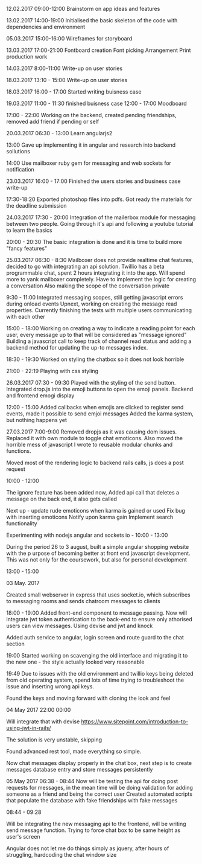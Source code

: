 12.02.2017 09:00-12:00
Brainstorm on app ideas and features

13.02.2017 14:00-19:00
Initialised the basic skeleton of the code with dependencies and environment

05.03.2017 15:00-16:00
Wireframes for storyboard

13.03.2017 17:00-21:00
Fontboard creation
Font picking
Arrangement
Print production work

14.03.2017 8:00-11:00
Write-up on user stories

18.03.2017 13:10 - 15:00
Write-up on user stories

18.03.2017
16:00 - 17:00
Started writing buisness case

19.03.2017  11:00 - 11:30
finished buisness case
12:00 - 17:00
Moodboard

17:00 - 22:00
Working on the backend, created pending friendships, removed add friend if pending or self

20.03.2017 06:30 - 13:00
Learn angularjs2

13:00
Gave up implementing it in angular and research into backend sollutions

14:00
Use mailboxer ruby gem for messaging and web sockets for notification

23.03.2017
16:00 - 17:00
Finished the users stories and business case write-up

17:30-18:20
Exported photoshop files into pdfs. Got ready the materials for the deadline submission

24.03.2017
17:30 - 20:00
Integration of the mailerbox module for messaging between two people.
Going through it's api and following a youtube tutorial to learn the basics

20:00 - 20:30
The basic integration is done and it is time to build more "fancy features"

25.03.2017
06:30 - 8:30
Mailboxer does not provide realtime chat features, decided to go with integrating an api solution.
Twillio has a beta programmable chat, spent 2 hours integrating it into the app.
Will spend more to yank mailboxer completely.
Have to implement the logic for creating a conversation
Also making the scope of the conversation private

9:30 - 11:00
Integrated messaging scopes, still getting javascript errors during onload events
Upnext, working on creating the message read properties. Currently finishing the tests with multiple users communicating with each other

15:00 - 18:00
Working on creating a way to indicate a reading point for each user, every message up to that will be considered as "message ignored"
Building a javascript call to keep track of channel read status and adding a backend method for updating the up-to messages index.

18:30 - 19:30
Worked on styling the chatbox so it does not look horrible

21:00 - 22:19
Playing with css styling

26.03.2017
07:30 - 09:30
Played with the styling of the send button.
Integrated drop.js into the emoji buttons to open the emoji panels.
Backend and frontend emogi display

12:00 - 15:00
Added callbacks when emojis are clicked to register send events, made it possible to send emjoi messages
Added the karma system, but nothing happens yet

27.03.2017
7:00-9:00
Removed dropjs as it was causing dom issues.
Replaced it with own module to toggle chat emoticons.
Also moved the horrible mess of javascript I wrote to reusable modular chunks and functions.

Moved most of the rendering logic to backend rails calls, js does a post request

10:00 - 12:00

The ignore feature has been added now,
Added api call that deletes a message on the back end, it also gets called

Next up - update rude emoticons when karma is gained or used
Fix bug with inserting emoticons
Notify upon karma gain
Implement search functionality

Experimenting with nodejs angular and sockets io - 10:00 - 13:00


 
 During the period 26 to 3 august, built a simple angular shopping website with the p  urpose of becoming better at front end javascript development. This was not only for   the coursework, but also for personal development
 
13:00 - 15:00

03 May. 2017

Created small webserver in express that uses socket.io, which subscribes to messaging rooms and sends chatroom messages to clients

18:00 - 19:00 
Added front-end component to message passing. Now will integrate jwt token authentication to the back-end to ensure only athorised users can view messages. Using devise and jwt and knock

Added auth service to angular, login screen and route guard to the chat section

19:00 
Started working on scavenging the old interface and migrating it to the new one - the style actually looked very reasonable

19:49
Due to issues with the old environment and twillio keys being deleted from old operating system, spend lots of time trying to troubleshoot the issue and inserting wrong api keys.

Found the keys and moving forward with cloning the look and feel

04 May 2017
22:00 00:00

Will integrate that with devise https://www.sitepoint.com/introduction-to-using-jwt-in-rails/

The solution is very unstable, skipping

Found advanced rest tool, made everything so simple.

Now chat messages display properly in the chat box, next step is to create messages database entry and store messages persistently

05 May 2017
06:38 - 08:44 
Now will be testing the api for doing post requests for messages, in the mean time will be doing validation for adding someone as a friend and being the correct user
Created automated scripts that populate the database with fake friendships with fake messages

08:44 - 09:28

Will be integrating the new messaging api to the frontend, will be writing send message function.
Trying to force chat box to be same height as user's screen

Angular does not let me do things simply as jquery, after hours of struggling, hardcoding the chat window size


